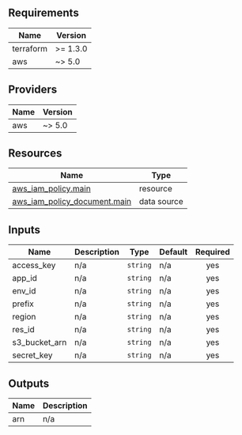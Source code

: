 <!-- BEGIN_TF_DOCS -->
## Requirements

| Name | Version |
|------|---------|
| terraform | >= 1.3.0 |
| aws | ~> 5.0 |

## Providers

| Name | Version |
|------|---------|
| aws | ~> 5.0 |

## Resources

| Name | Type |
|------|------|
| [aws_iam_policy.main](https://registry.terraform.io/providers/hashicorp/aws/latest/docs/resources/iam_policy) | resource |
| [aws_iam_policy_document.main](https://registry.terraform.io/providers/hashicorp/aws/latest/docs/data-sources/iam_policy_document) | data source |

## Inputs

| Name | Description | Type | Default | Required |
|------|-------------|------|---------|:--------:|
| access\_key | n/a | `string` | n/a | yes |
| app\_id | n/a | `string` | n/a | yes |
| env\_id | n/a | `string` | n/a | yes |
| prefix | n/a | `string` | n/a | yes |
| region | n/a | `string` | n/a | yes |
| res\_id | n/a | `string` | n/a | yes |
| s3\_bucket\_arn | n/a | `string` | n/a | yes |
| secret\_key | n/a | `string` | n/a | yes |

## Outputs

| Name | Description |
|------|-------------|
| arn | n/a |
<!-- END_TF_DOCS -->